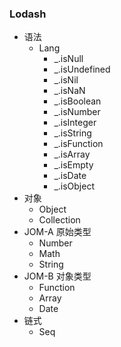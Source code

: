 ### Lodash
* 语法
    * Lang
        * _.isNull
        * _.isUndefined
        * _.isNil
        * _.isNaN
        * _.isBoolean
        * _.isNumber
        * _.isInteger
        * _.isString
        * _.isFunction
        * _.isArray
        * _.isEmpty
        * _.isDate
        * _.isObject
* 对象
    * Object
    * Collection
* JOM-A 原始类型
    * Number
    * Math
    * String
* JOM-B 对象类型
    * Function
    * Array
    * Date
* 链式
    * Seq
